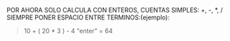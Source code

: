 POR AHORA SOLO CALCULA CON ENTEROS,
CUENTAS SIMPLES: +, -, *, /
SIEMPRE PONER ESPACIO ENTRE TERMINOS:(ejemplo):
>10 + ( 20 * 3 ) - 4 "enter"
= 64
>
